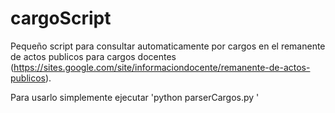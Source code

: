 # cargoScript
Pequeño script para consultar automaticamente por cargos en el remanente de actos publicos para cargos docentes (https://sites.google.com/site/informaciondocente/remanente-de-actos-publicos).

Para usarlo simplemente ejecutar 'python parserCargos.py <numero de acta> <palabra clave a buscar>'
